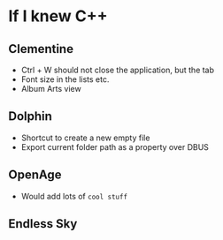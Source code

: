 
# If I knew C++

## Clementine

* Ctrl + W should not close the application, but the tab
* Font size in the lists etc.
* Album Arts view

## Dolphin

* Shortcut to create a new empty file
* Export current folder path as a property over DBUS

## OpenAge

* Would add lots of `cool stuff`

## Endless Sky
